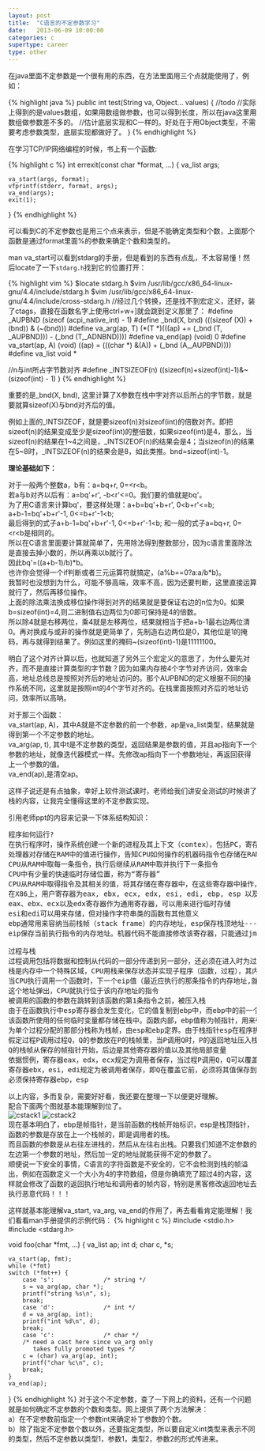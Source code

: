 ```yaml
---
layout: post
title:  "C语言的不定参数学习"
date:   2013-06-09 10:00:00
categories: c
supertype: career
type: other
---
```


在java里面不定参数是一个很有用的东西，在方法里面用三个点就能使用了，例如：

{% highlight java %}
public int test(String va, Object... values) {
    //todo
    //实际上得到的是values数组，如果用数组做参数，也可以得到长度，所以在java这里用数组做参数差不多的。
    //估计底层实现和C一样的。好处在于用Object类型，不需要考虑参数类型，底层实现都做好了。
}
{% endhighlight %}

在学习TCP/IP网络编程的时候，书上有一个函数:

{% highlight c %}
int errexit(const char *format, ...)
{
    va_list args;

    va_start(args, format);
    vfprintf(stderr, format, args);
    va_end(args);
    exit(1);
}
{% endhighlight %}

可以看到C的不定参数也是用三个点来表示，但是不能确定类型和个数，上面那个函数是通过format里面%的参数来确定个数和类型的。

man va_start可以看到stdarg的手册，但是看到的东西有点乱，不太容易懂！然后locate了一下`stdarg.h`找到它的位置打开：

{% highlight vim %}
$locate stdarg.h
$vim /usr/lib/gcc/x86_64-linux-gnu/4.4/include/stdarg.h
$vim /usr/lib/gcc/x86_64-linux-gnu/4.4/include/cross-stdarg.h
//经过几个转换，还是找不到宏定义，还好，装了ctags，直接在函数名字上使用ctrl+w+]就会跳到定义那里了：
#define  _AUPBND                (sizeof (acpi_native_int) - 1)
#define _bnd(X, bnd)            (((sizeof (X)) + (bnd)) & (~(bnd)))
#define va_arg(ap, T)           (*(T *)(((ap) += (_bnd (T, _AUPBND))) - (_bnd (T,_ADNBND))))
#define va_end(ap)              (void) 0
#define va_start(ap, A)         (void) ((ap) = (((char *) &(A)) + (_bnd (A,_AUPBND))))
#define va_list 		void *

//n与int所占字节数对齐
#define _INTSIZEOF(n)  ((sizeof(n)+sizeof(int)-1)&~(sizeof(int) - 1) )
{% endhighlight %}

重要的是_bnd(X, bnd), 这里计算了X参数在栈中字对齐以后所占的字节数，就是要就算sizeof(X)与bnd对齐后的值。
  
例如上面的_INTSIZEOF，就是要sizeof(n)对sizeof(int)的倍数对齐。即把sizeof(n)的结果变成至少是sizeof(int)的整倍数，如果sizeof(int)是4，那么，当sizeof(n)的结果在1~4之间是，_INTSIZEOF(n)的结果会是4；当sizeof(n)的结果在5~8时，_INTSIZEOF(n)的结果会是8，如此类推。bnd=sizeof(int)\-1。

**理论基础如下：**
  
对于一般两个整数a，b有：a=bq\+r, 0=&lt;r&lt;b。  
若a与b对齐以后有：a=bq'\+r', -b&lt;r'&lt;=0。我们要的值就是bq'。  
为了用C语言来计算bq'，要这样处理：a\+b=bq'\+b\+r', 0&lt;b\+r'&lt;=b;   
a\+b\-1=bq'\+b\+r'\-1, 0&lt;=b\+r'\-1&lt;b;  
最后得到的式子a+b-1=bq'+b+r'-1, 0&lt;=b+r'-1&lt;b; 和一般的式子a=bq+r, 0=&lt;r&lt;b是相同的。  
所以在C语言里面要计算就简单了，先用除法得到整数部分，因为c语言里面除法是直接去掉小数的，所以再乘以b就行了。  
因此bq'=((a+b-1)/b)\*b。  
也许你会觉得一个if判断或者三元运算符就搞定，(a%b==0?a:a/b\*b)。  
我暂时也没想到为什么，可能不够高端，效率不高，因为还要判断，这里直接运算就行了，然后再移位操作。  
上面的除法乘法换成移位操作得到对齐的结果就是要保证右边的n位为0。如果b=sizeof(int)=4,则二进制值右边两位为0即可保持是4的倍数。  
所以除4就是右移两位，乘4就是左移两位，结果就相当于把a+b-1最右边两位清0。再对换成与或非的操作就是更简单了，先制造右边两位是0，其他位是1的掩码，再与就得到结果了。例如这里的掩码~(sizeof(int)-1)是11111100。

明白了这个对齐计算以后，也就知道了另外三个宏定义的意思了，为什么要先对齐，而不是直接计算类型的字节数？因为如果内存按4个字节对齐访问，效率会高，地址总线总是按照对齐后的地址访问的。那个AUPBND的定义根据不同的操作系统不同，这里就是按照int的4个字节对齐的。在栈里面按照对齐后的地址访问，效率所以高呐。

对于那三个函数：  
va_start(ap, A)，其中A就是不定参数的前一个参数，ap是va_list类型，结果就是得到第一个不定参数的地址。  
va_arg(ap, t), 其中t是不定参数的类型，返回结果是参数的值，并且ap指向下一个参数的地址，就像迭代器模式一样。先修改ap指向下一个参数地址，再返回获得上一个参数的值。  
va_end(ap),是清空ap。

这样子说还是有点抽象，幸好上软件测试课时，老师给我们讲安全测试的时候讲了栈的内容，让我完全懂得这里的不定参数实现。

引用老师ppt的内容来记录一下体系结构知识：
<pre>
程序如何运行?
在执行程序时，操作系统创建一个新的进程及其上下文（contex），包括PC，寄存器组当前值，以及主存内容，然后将控制权传递给这个新建的进程
处理器对存储在RAM中的值进行操作，告知CPU如何操作的机器码指令也存储在RAM中
CPU从RAM中取每一条指令，执行后继续从RAM中取并执行下一条指令
CPU中有少量的快速临时存储位置，称为“寄存器”
CPU从RAM中取得指令及其相关的值，将其存储在寄存器中，在这些寄存器中操作，并将结果存储在内存中
在X86上，用户寄存器为eax, ebx, ecx, edx, esi, edi, ebp, esp 以及eip
eax、ebx、ecx以及edx寄存器作为通用寄存器，可以用来进行临时存储
esi和edi可以用来存储，但对操作字符串类的函数有其他意义
ebp通常用来容纳当前栈帧（stack frame）的内存地址，esp保存栈顶地址------------在这里只需要记住这两个寄存器
eip保存当前执行指令的内存地址。机器代码不能直接修改该寄存器，只能通过jmp和call指令族进行间接修改，实现循环，调用等

过程与栈
过程调用包括将数据和控制从代码的一部分传递到另一部分，还必须在进入时为过程的局部变量分配空间，并在退出时释放
栈是内存中一个特殊区域，CPU用栈来保存状态并实现子程序（函数，过程），其内容先入后出。 -------------更详细的栈介绍，看C语言学习记录日志
当CPU执行调用一个函数时，下一个eip值（最近应执行的那条指令的内存地址,就是函数返回执行的地址）被压入栈内，当该函数执行完，
这个地址弹出，CPU就执行位于该内存地址的指令
被调用的函数的参数在跳转到该函数的第1条指令之前，被压入栈
由于在函数执行中esp寄存器会发生变化，它的值复制到ebp中，而ebp中的前一个值压入栈中。这样，当函数返回时，可以恢复该ebp值
该函数所使用的任何临时变量都存储在栈中。函数内部，ebp值称为帧指针，用来引用该函数的参数（相对该函数的正偏移量）和栈变量（相对该函数的负偏移量）
为单个过程分配的那部分栈称为栈帧，由esp和ebp定界。由于栈指针esp在程序执行中是可以移动的，因此信息访问一般相对于ebp进行
假定过程P调用过程Q，Q的参数放在P的栈帧里，当P调用Q时，P的返回地址压入栈，形成P栈帧的末尾（从Q返回时应继续执行的地方）。
Q的栈帧从保存的帧指针开始，后边是其他寄存器的值以及其他局部变量
依据惯例，寄存器eax，edx，ecx规定为调用者保存，当过程P调用Q，Q可以覆盖这些寄存器，而不会破坏P所需要的内容
寄存器ebx，esi，edi规定为被调用者保存，即Q在覆盖它前，必须将其值保存到栈中，并在返回前恢复这些值，已备P在恢复执行后使用
必须保持寄存器ebp，esp
</pre>
以上内容，多而复杂，需要好好看，我还要在整理一下以便更好理解。  
配合下面两个图就基本能理解到位了。  
![cstack1][cstack1]
![cstack2][cstack2]  
现在基本明白了，ebp是帧指针，是当前函数的栈帧开始标识，esp是栈顶指针，函数的参数是存放在上一个栈帧的，即是调用者的栈。  
而且函数的参数是从右往左进栈的，然后从左往右出栈。只要我们知道不定参数的左边第一个参数的地址，然后加一定的地址就能获得不定的参数了。  
顺便说一下安全的事情，C语言的字符函数是不安全的，它不会检测到栈的帧溢出，例如在函数定义一个大小为4的字符数组，但是你确填充了超过4的内容，这样就会修改了函数的返回执行地址和调用者的帧内容，特别是黑客修改返回地址去执行恶意代码！！！  

这样就基本能理解va_start, va_arg, va_end的作用了，再去看看肯定能理解！我们看看man手册提供的示例代码：
{% highlight c %}
#include <stdio.h>
#include <stdarg.h>

void foo(char *fmt, ...)
{
    va_list ap;
    int d;
    char c, *s;

    va_start(ap, fmt);
    while (*fmt)
	switch (*fmt++) {
	    case 's':              /* string */
		s = va_arg(ap, char *);
		printf("string %s\n", s);
		break;
	    case 'd':              /* int */
		d = va_arg(ap, int);
		printf("int %d\n", d);
		break;
	    case 'c':              /* char */
		/* need a cast here since va_arg only
		   takes fully promoted types */
		c = (char) va_arg(ap, int);
		printf("char %c\n", c);
		break;
	}
    va_end(ap);
}
{% endhighlight %}
对于这个不定参数，查了一下网上的资料，还有一个问题就是如何确定不定参数的个数和类型。网上提供了两个方法解决：  
a）在不定参数前指定一个参数int来确定补丁参数的个数。  
b）除了指定不定参数个数以外，还要指定类型，所以要自定义int类型来表示不同的类型，然后不定参数以类型1，参数1，类型2，参数2的形式传进来。  

[cstack1]: /image/c_stack_1.png
[cstack2]: /image/c_stack_2.jpg

